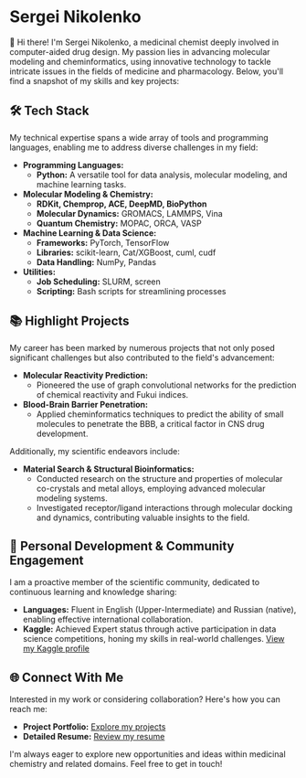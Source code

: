 # Sergei Nikolenko

👋 Hi there! I'm Sergei Nikolenko, a medicinal chemist deeply involved in computer-aided drug design. My passion lies in advancing molecular modeling and cheminformatics, using innovative technology to tackle intricate issues in the fields of medicine and pharmacology. Below, you'll find a snapshot of my skills and key projects:

## 🛠 Tech Stack

My technical expertise spans a wide array of tools and programming languages, enabling me to address diverse challenges in my field:

- **Programming Languages:**
  - **Python:** A versatile tool for data analysis, molecular modeling, and machine learning tasks.
- **Molecular Modeling & Chemistry:**
  - **RDKit, Chemprop, ACE, DeepMD, BioPython**
  - **Molecular Dynamics:** GROMACS, LAMMPS, Vina
  - **Quantum Chemistry:** MOPAC, ORCA, VASP
- **Machine Learning & Data Science:**
  - **Frameworks:** PyTorch, TensorFlow
  - **Libraries:** scikit-learn, Cat/XGBoost, cuml, cudf
  - **Data Handling:** NumPy, Pandas
- **Utilities:**
  - **Job Scheduling:** SLURM, screen
  - **Scripting:** Bash scripts for streamlining processes

## 📚 Highlight Projects

My career has been marked by numerous projects that not only posed significant challenges but also contributed to the field's advancement:

- **Molecular Reactivity Prediction:**
  - Pioneered the use of graph convolutional networks for the prediction of chemical reactivity and Fukui indices.
- **Blood-Brain Barrier Penetration:**
  - Applied cheminformatics techniques to predict the ability of small molecules to penetrate the BBB, a critical factor in CNS drug development.

Additionally, my scientific endeavors include:

- **Material Search & Structural Bioinformatics:**
  - Conducted research on the structure and properties of molecular co-crystals and metal alloys, employing advanced molecular modeling systems.
  - Investigated receptor/ligand interactions through molecular docking and dynamics, contributing valuable insights to the field.

## 💬 Personal Development & Community Engagement

I am a proactive member of the scientific community, dedicated to continuous learning and knowledge sharing:

- **Languages:** Fluent in English (Upper-Intermediate) and Russian (native), enabling effective international collaboration.
- **Kaggle:** Achieved Expert status through active participation in data science competitions, honing my skills in real-world challenges. [View my Kaggle profile](https://www.kaggle.com/nikolenkosergei)

## 🌐 Connect With Me

Interested in my work or considering collaboration? Here's how you can reach me:

- **Project Portfolio:** [Explore my projects](https://sergeinikolenko.github.io/SergeiNikolenko/)
- **Detailed Resume:** [Review my resume](https://nikolenko-sergei.notion.site/4056815b4766442895d3a706eaacadad?pvs=74)

I'm always eager to explore new opportunities and ideas within medicinal chemistry and related domains. Feel free to get in touch!
